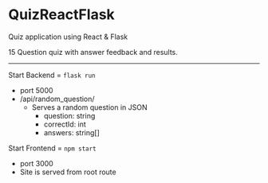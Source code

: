 # QuizReactFlask
Quiz application using React &amp; Flask

15 Question quiz with answer feedback and results.

-------

Start Backend = `flask run`
- port 5000
- /api/random_question/
  - Serves a random question in JSON
    - question: string
    - correctId: int
    - answers: string[]

Start Frontend = `npm start`
- port 3000
- Site is served from root route
